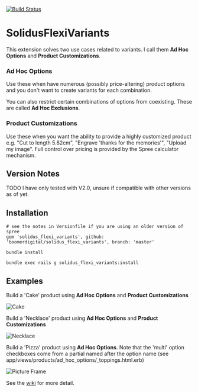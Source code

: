 [![Build Status](https://travis-ci.org/boomerdigital/solidus_flexi_variants.svg?branch=master)](https://travis-ci.org/boomerdigital/solidus_flexi_variants)

# SolidusFlexiVariants

This extension solves two use cases related to variants.  I call them **Ad Hoc Options** and **Product Customizations**.

### Ad Hoc Options

Use these when have numerous (possibly price-altering) product options and you don't want to create variants for each combination.

You can also restrict certain combinations of options from coexisting.  These are called **Ad Hoc Exclusions**.

### Product Customizations

Use these when you want the ability to provide a highly customized product e.g. "Cut to length 5.82cm", "Engrave 'thanks for the memories'", "Upload my image".  Full control over pricing is provided by the Spree calculator mechanism.

## Version Notes

TODO
I have only tested with V2.0, unsure if compatible with other versions as of yet.

## Installation

    # see the notes in Versionfile if you are using an older version of spree
    gem 'solidus_flexi_variants', github: 'boomerdigital/solidus_flexi_variants', branch: 'master'

    bundle install

    bundle exec rails g solidus_flexi_variants:install

## Examples

Build a 'Cake' product using **Ad Hoc Options** and **Product Customizations**

![Cake](https://raw.github.com/QuintinAdam/spree_flexi_variants/master/doc/custom_cake.png)

Build a 'Necklace'  product using **Ad Hoc Options** and **Product Customizations**

![Necklace](https://raw.github.com/jsqu99/spree_flexi_variants/master/doc/necklace_screenshot.png)

Build a 'Pizza' product using **Ad Hoc Options**. Note that the 'multi' option checkboxes come from a partial named after the option name (see app/views/products/ad_hoc_options/_toppings.html.erb)

![Picture Frame](https://raw.github.com/jsqu99/spree_flexi_variants/master/doc/pizza_screenshot.png)

See the [wiki](https://github.com/jsqu99/spree_flexi_variants/wiki) for more detail.
